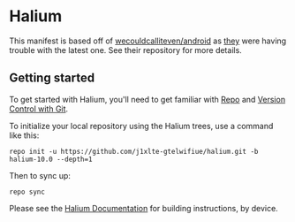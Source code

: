 Halium
===========

This manifest is based off of [wecouldcalliteven/android](https://github.com/wecouldcalliteven/android) as [they](https://github.com/Exynos3475/android_device_samsung_j1xlte/tree/lineage-17.1) were having trouble with the latest one. See their repository for more details.

Getting started
---------------

To get started with Halium, you'll need to get
familiar with [Repo](https://source.android.com/source/using-repo.html) and [Version Control with Git](https://source.android.com/source/version-control.html).

To initialize your local repository using the Halium trees, use a command like this:
```
repo init -u https://github.com/j1xlte-gtelwifiue/halium.git -b halium-10.0 --depth=1
```
Then to sync up:
```
repo sync
```
Please see the [Halium Documentation](http://docs.halium.org/) for building instructions, by device.
